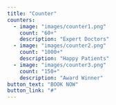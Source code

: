 ```yaml
---
title: "Counter"
counters:
  - image: "images/counter1.png"
    count: "60+"
    description: "Expert Doctors"
  - image: "images/counter2.png"
    count: "1000+"
    description: "Happy Patients"
  - image: "images/counter3.png"
    count: "150+"
    description: "Award Winner"
button_text: "BOOK NOW"
button_link: "#"
---
```

